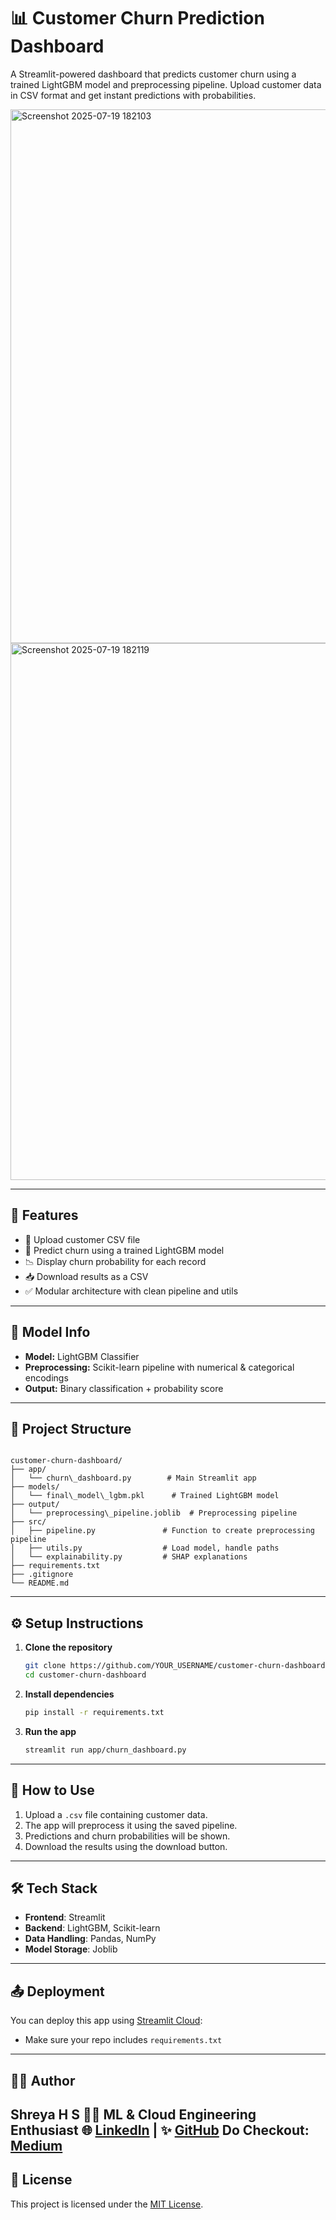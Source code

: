 # 📊 Customer Churn Prediction Dashboard

A Streamlit-powered dashboard that predicts customer churn using a trained LightGBM model and preprocessing pipeline. Upload customer data in CSV format and get instant predictions with probabilities.

<img width="1878" height="854" alt="Screenshot 2025-07-19 182103" src="https://github.com/user-attachments/assets/a39ab577-66cb-40ae-819f-ecba3a59de60" />
<img width="1892" height="859" alt="Screenshot 2025-07-19 182119" src="https://github.com/user-attachments/assets/b481e774-3c08-449c-829d-efb4d7b515ff" />

---

## 🚀 Features

- 📁 Upload customer CSV file
- 🧠 Predict churn using a trained LightGBM model
- 📉 Display churn probability for each record
- 📥 Download results as a CSV
- ✅ Modular architecture with clean pipeline and utils

---

## 🧠 Model Info

- **Model:** LightGBM Classifier
- **Preprocessing:** Scikit-learn pipeline with numerical & categorical encodings
- **Output:** Binary classification + probability score

---

## 📁 Project Structure

```

customer-churn-dashboard/
├── app/
│   └── churn\_dashboard.py        # Main Streamlit app
├── models/
│   └── final\_model\_lgbm.pkl      # Trained LightGBM model
├── output/
│   └── preprocessing\_pipeline.joblib  # Preprocessing pipeline
├── src/
│   ├── pipeline.py               # Function to create preprocessing pipeline
│   ├── utils.py                  # Load model, handle paths
│   └── explainability.py         # SHAP explanations
├── requirements.txt
├── .gitignore
└── README.md

````

---

## ⚙️ Setup Instructions

1. **Clone the repository**
   ```bash
   git clone https://github.com/YOUR_USERNAME/customer-churn-dashboard.git
   cd customer-churn-dashboard

2. **Install dependencies**

   ```bash
   pip install -r requirements.txt
   ```

3. **Run the app**

   ```bash
   streamlit run app/churn_dashboard.py
   ```

---

## 📌 How to Use

1. Upload a `.csv` file containing customer data.
2. The app will preprocess it using the saved pipeline.
3. Predictions and churn probabilities will be shown.
4. Download the results using the download button.

---

## 🛠 Tech Stack

* **Frontend**: Streamlit
* **Backend**: LightGBM, Scikit-learn
* **Data Handling**: Pandas, NumPy
* **Model Storage**: Joblib

---

## 📤 Deployment 

You can deploy this app using [Streamlit Cloud](https://streamlit.io/cloud):

* Make sure your repo includes `requirements.txt`

---

## 👩‍💻 Author

**Shreya H S**
👩‍🔬 ML & Cloud Engineering Enthusiast
🌐 [LinkedIn](https://www.linkedin.com/in/shreyahs/) | ✨ [GitHub](https://github.com/shreyahs)
Do Checkout: [Medium](https://medium.com/@shreyahs2004/predicting-customer-churn-with-streamlit-and-lightgbm-an-end-to-end-ml-project-2fb212c6d3db)
---

## 📄 License

This project is licensed under the [MIT License](LICENSE).
